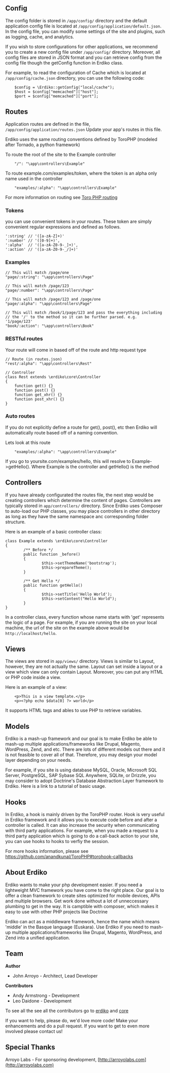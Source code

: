 ## Config

The config folder is stored in `/app/config/` directory and the default application config file is located at `/app/config/application/default.json`.
In the config file, you can modify some settings of the site and plugins, such as logging, cache, and analytics.  

If you wish to store configurations for other applications, we recommend you to create a new config file under `/app/config/` directory. Moreover, all config files are stored in JSON format and you can retrieve config from the config file though the getConfig function in Erdiko class.  

For example, to read the configuration of Cache which is located at `/app/config/cache.json` directory, you can use the following code:

		$config = \Erdiko::getConfig("local/cache");
		$host = $config["memcached"]["host"];				
		$port = $config["memcached"]["port"];

## Routes

Application routes are defined in the file, `/app/config/application/routes.json`
Update your app's routes in this file.

Erdiko uses the same routing conventions defined by ToroPHP (modeled after Tornado, a python framework)

To route the root of the site to the Example controller

		"/": "\app\controllers\Example"

To route example.com/examples/token, where the token is an alpha only name used in the controller

		"examples/:alpha": "\app\controllers\Example"

For more information on routing see [Toro PHP routing](https://github.com/anandkunal/ToroPHP#routing-basics)

### Tokens

you can use convenient tokens in your routes.  These token are simply convenient regular expressions and defined as follows.

```
':string' // '([a-zA-Z]+)'
':number' // '([0-9]+)',
':alpha'  // '([a-zA-Z0-9-_]+)',
':action' // '([a-zA-Z0-9-_/]+)'
```

### Examples

```
// This will match /page/one
"page/:string": "\app\controllers\Page"

// This will match /page/123
"page/:number": "\app\controllers\Page"

// This will match /page/123 and /page/one
"page/:alpha": "\app\controllers\Page"

// This will match /book/1/page/123 and pass the everything including
// the '/' to the method so it can be further parsed. e.g. '1/page/123'
"book/:action": "\app\controllers\Book"
```

### RESTful routes

Your route will come in based off of the route and http request type

```
// Route (in routes.json)
"rest/:alpha": "\app\controllers\Rest"

// Controller
class Rest extends \erdiko\core\Controller
{
    function get() {}
    function post() {}
    function get_xhr() {}
    function post_xhr() {}
}
```

### Auto routes

If you do not explicitly define a route for get(), post(), etc then Erdiko will automatically route based off of a naming convention.

Lets look at this route

		"examples/:alpha": "\app\controllers\Example"

If you go to yoursite.com/examples/hello, this will resolve to Example->getHello().  Where Example is the controller and getHello() is the method

## Controllers

If you have already configurated the routes file, the next step would be creating controllers which determine the content of pages.  Controllers are typically stored in `app/controllers/` directory.  Since Erdiko uses Composer to auto-load our PHP classes, you may place controllers in other directory as long as they have the same namespace anc corresponding folder structure.

Here is an example of a basic controller class:

```
class Example extends \erdiko\core\Controller
{
		/** Before */
		public function _before()
		{
				$this->setThemeName('bootstrap');
				$this->prepareTheme();
		}

		/** Get Hello */
		public function getHello()
		{
				$this->setTitle('Hello World');
				$this->setContent("Hello World");
		}
}
```

In a controller class, every function whose name starts with 'get' represents the logic of a page. For example, if you are running the site on your local machine, the url of the site on the example above would be `http://localhost/hello`.

## Views

The views are stored in `app/views/` directory.  Views is similar to Layout, however, they are not actually the same. Layout can set inside a layout or a view which view can only contain Layout. Moreover, you can put any HTML or PHP code inside a view.

Here is an example of a view:

		<p>This is a view template.</p>
		<p><?php echo $data[0] ?> world</p>

It supports HTML tags and ables to use PHP to retrieve variables.

## Models

Erdiko is a mash-up framework and our goal is to make Erdiko be able to mash-up multiple applications/frameworks like Drupal, Magento, WordPress, Zend, and etc.  There are lots of different models out there and it is not feasible to cover all of that.  Therefore, you may design your model layer depending on your needs.

For example, if you site is using database MySQL, Oracle, Microsoft SQL Server, PostgreSQL, SAP Sybase SQL Anywhere, SQLite, or Drizzle, you may consider to adopt Doctrine's Database Abstraction Layer framework to Erdiko.
Here is a link to a tutorial of basic usage.

## Hooks

In Erdiko, a hook is mainly driven by the ToroPHP router. Hook is very useful in Erdiko framework and it allows you to execute code before and after a controller is called.  It can also increase the security when communicating with third party applications.  For example, when you made a request to a third party application which is going to do a call-back action to your site, you can use hooks to hooks to verfiy the session.

For more hooks information, please see https://github.com/anandkunal/ToroPHP#torohook-callbacks

## About Erdiko

Erdiko wants to make your php development easier. If you need a lightweight MVC framework you have come to the right place. Our goal is to offer a clean framework to create sites optimized for mobile devices, APIs and multiple browsers.  Get work done without a lot of unneccessary plumbing to get in the way.  It is camptible with composer, which makes it easy to use with other PHP projects like Doctrine

Erdiko can act as a middleware framework, hence the name which means 'middle' in the Basque language (Euskara). Use Erdiko if you need to mash-up multiple applications/frameworks like Drupal, Magento, WordPress, and Zend into a unified application.

## Team

**Author**

* John Arroyo - Architect, Lead Developer

**Contributors**

* Andy Armstrong - Development
* Leo Daidone - Development

To see all the see all the contributors go to [erdiko](https://github.com/Erdiko/erdiko/graphs/contributors) and [core](https://github.com/Erdiko/core/graphs/contributors)

If you want to help, please do, we'd love more code! Make your enhancements and do a pull request. If you want to get to even more involved please contact us!

## Special Thanks

Arroyo Labs - For sponsoring development, [http://arroyolabs.com](http://arroyolabs.com)
